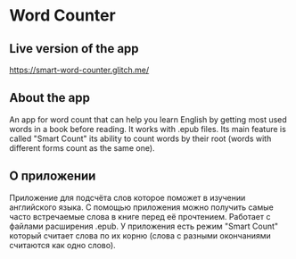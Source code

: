 # Word Counter
## Live version of the app
https://smart-word-counter.glitch.me/
## About the app
An app for word count that can help you learn English by getting most used words in a book before reading. It works with .epub files. Its main feature is called "Smart Count" its ability to count words by their root (words with different forms count as the same one).
## О приложении
Приложение для подсчёта слов которое поможет в изучении английского языка. С помощью приложения можно получить самые часто встречаемые слова в книге перед её прочтением. Работает с файлами расширения .epub. У приложения есть режим "Smart Count" который считает слова по их корню (слова с разными окончаниями считаются как одно слово).
